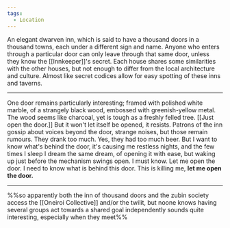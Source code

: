 ```yaml
---
tags:
  - Location
---
```

An elegant dwarven inn, which is said to have a thousand doors in a thousand towns, each under a different sign and name. Anyone who enters through a particular door can only leave through that same door, unless they know the [[Innkeeper]]'s secret.
Each house shares some similarities with the other houses, but not enough to differ from the local architecture and culture. Almost like secret codices allow for easy spotting of these inns and taverns. 
***
One door remains particularly interesting; framed with polished white marble, of a strangely black wood, embossed with greenish-yellow metal. The wood seems like charcoal, yet is tough as a freshly felled tree.
[[Just open the door.]]
But it won't let itself be opened, it resists.
Patrons of the inn gossip about voices beyond the door, strange noises, but those remain rumours. They drank too much. Yes, they had too much beer.
But I want to know what's behind the door, it's causing me restless nights,
and the few times I sleep
I dream the same dream, of opening it with ease, but waking up just before the mechanism swings open. 
I must know. 
Let me open the door. 
I need to know what is behind this door. 
This is killing me, **let me open the door.**
***
%%so apparently both the inn of thousand doors and the zubin society access the [[Oneiroi Collective]] and/or the twilit, but noone knows
having several groups act towards a shared goal independently sounds quite interesting, especially when they meet%%